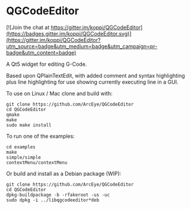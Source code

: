 # QGCodeEditor

[![Join the chat at https://gitter.im/koppi/QGCodeEditor](https://badges.gitter.im/koppi/QGCodeEditor.svg)](https://gitter.im/koppi/QGCodeEditor?utm_source=badge&utm_medium=badge&utm_campaign=pr-badge&utm_content=badge)

A Qt5 widget for editing G-Code.

Based upon QPlainTextEdit, with added comment and
syntax highlighting plus line highlighting for use
showing currently executing line in a GUI.

To use on Linux / Mac clone and build with:
```
git clone https://github.com/ArcEye/QGCodeEditor
cd QGCodeEditor
qmake
make
sudo make install
```
To run one of the examples:
```
cd examples
make
simple/simple
contextMenu/contextMenu
```

Or build and install as a Debian package (WIP):
```
git clone https://github.com/ArcEye/QGCodeEditor
cd QGCodeEditor
dpkg-buildpackage -b -rfakeroot -us -uc
sudo dpkg -i ../libqgcodeeditor*deb
```
